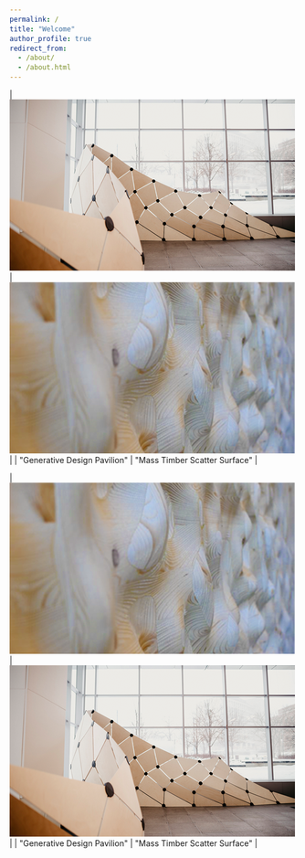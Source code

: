 ```yaml
---
permalink: /
title: "Welcome"
author_profile: true
redirect_from: 
  - /about/
  - /about.html
---
```


| <img src='./images/GDP.png'> | <img src='./images/CLT.png'>  |
| "Generative Design Pavilion" | "Mass Timber Scatter Surface" |

| <img src='./images/CLT.png'> | <img src='./images/GDP.png'>  |
| "Generative Design Pavilion" | "Mass Timber Scatter Surface" |
